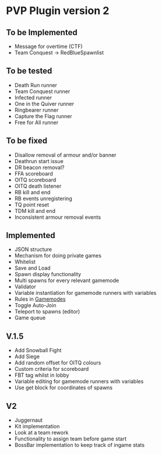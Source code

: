 PVP Plugin version 2
===========
## To be Implemented
* Message for overtime (CTF)
* Team Conquest -> RedBlueSpawnlist

## To be tested
* Death Run runner
* Team Conquest runner
* Infected runner
* One in the Quiver runner
* Ringbearer runner
* Capture the Flag runner
* Free for All runner

## To be fixed
* Disallow removal of armour and/or banner
* Deathrun start issue
* DR beacon removal?
* FFA scoreboard
* OITQ scoreboard
* OITQ death listener
* RB kill and end
* RB events unregistering
* TQ point reset
* TDM kill and end
* Inconsistent armour removal events

## Implemented
* JSON structure
* Mechanism for doing private games
* Whitelist
* Save and Load
* Spawn display functionality
* Multi spawns for every relevant gamemode
* Validator
* Variable instantiation for gamemode runners with variables
* Rules in [Gamemodes](src/main/java/com/mcmiddleearth/pvpplugin/statics/Gamemodes.java)
* Toggle Auto-Join
* Teleport to spawns (editor)
* Game queue

## V.1.5
* Add Snowball Fight
* Add Siege
* Add random offset for OITQ colours
* Custom criteria for scoreboard
* FBT tag whilst in lobby
* Variable editing for gamemode runners with variables
* Use get block for coordinates of spawns

## V2
* Juggernaut
* Kit implementation
* Look at a team rework
* Functionality to assign team before game start
* BossBar implementation to keep track of ingame stats
